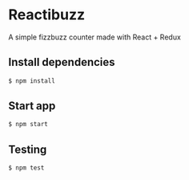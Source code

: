 # Reactibuzz

A simple fizzbuzz counter made with React + Redux

## Install dependencies

```sh
$ npm install
```

## Start app

```sh
$ npm start
```

## Testing

```sh
$ npm test
```
